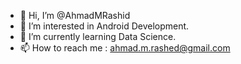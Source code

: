 - 👋 Hi, I’m @AhmadMRashid
- 👀 I’m interested in Android Development.
- 🌱 I’m currently learning Data Science.
- 📫 How to reach me : ahmad.m.rashed@gmail.com

